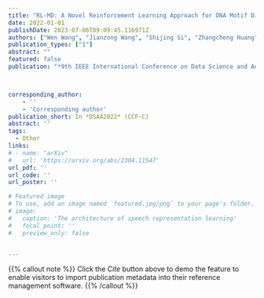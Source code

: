 ```yaml
---
title: "RL-MD: A Novel Reinforcement Learning Approach for DNA Motif Discovery"
date: 2022-01-01
publishDate: 2023-07-06T09:09:45.116971Z
authors: ["Wen Wang", "Jianzong Wang", "Shijing Si", "Zhangcheng Huang", "Jing Xiao"]
publication_types: ["1"]
abstract: ""
featured: false
publication: "*9th IEEE International Conference on Data Science and Advanced Analytics*"



corresponding_author:
    - ''
    - 'Corresponding author'
publication_short: In *DSAA2022* (CCF-C)
abstract: ''
tags:
  - Other
links:
# - name: "arXiv"
#   url: 'https://arxiv.org/abs/2304.11547'
url_pdf: ''
url_code: ''
url_poster: ''

# Featured image
# To use, add an image named `featured.jpg/png` to your page's folder.
# image:
#   caption: 'The architecture of speech representation learning'
#   focal_point: ''
#   preview_only: false


---
```


{{% callout note %}}
Click the _Cite_ button above to demo the feature to enable visitors to import publication metadata into their reference management software.
{{% /callout %}}



